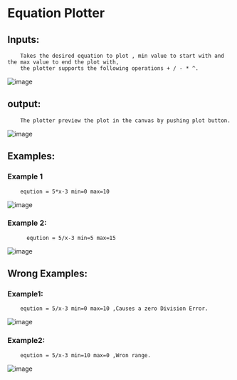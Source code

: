 # Equation Plotter
## Inputs:
        Takes the desired equation to plot , min value to start with and the max value to end the plot with,
        the plotter supports the following operations + / - * ^.
![image](https://user-images.githubusercontent.com/58773494/169142559-f3c6ebdb-ce39-4c5c-8ce6-382b9edc8478.png)
        
## output:
        The plotter preview the plot in the canvas by pushing plot button.
![image](https://user-images.githubusercontent.com/58773494/169143019-4640c087-7d24-4b8c-a85a-896de35fce47.png)

## Examples:
### Example 1
        eqution = 5*x-3 min=0 max=10
![image](https://user-images.githubusercontent.com/58773494/169143560-c934b466-d61f-45cb-8226-895c493c3a2e.png)
### Example 2:
          eqution = 5/x-3 min=5 max=15
![image](https://user-images.githubusercontent.com/58773494/169144221-a50b7563-d978-4efe-a5f6-31fc40ab1a2e.png)
## Wrong Examples:
### Example1:
        eqution = 5/x-3 min=0 max=10 ,Causes a zero Division Error.
![image](https://user-images.githubusercontent.com/58773494/169144738-d300ba25-0903-4ccb-9e1f-0104d48b1858.png)
### Example2:
        eqution = 5/x-3 min=10 max=0 ,Wron range.
![image](https://user-images.githubusercontent.com/58773494/169145090-511c7e20-09cd-41ed-9f8d-9eb4a30df9c1.png)

